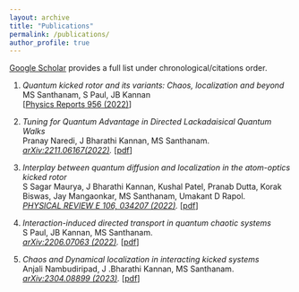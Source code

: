 ```yaml
---
layout: archive
title: "Publications"
permalink: /publications/
author_profile: true
---
```




<a href="https://scholar.google.com/citations?user=08WehAsAAAAJ&hl=en" target="_blank">Google Scholar</a> provides a full list under chronological/citations order.

1. *Quantum kicked rotor and its variants: Chaos, localization and beyond* <br>
 MS Santhanam, S Paul, JB Kannan<br>
[<a href="https://www.sciencedirect.com/science/article/pii/S0370157322000047" target="_blank">Physics Reports 956 (2022)</a>] 

1. *Tuning for Quantum Advantage in Directed Lackadaisical Quantum Walks* <br>
Pranay Naredi, J Bharathi Kannan, MS Santhanam. <br>
*<a href="https://arxiv.org/abs/2211.06167" target="_blank">arXiv:2211.06167(2022)</a>.* [<a href="https://arxiv.org/pdf/2211.06167.pdf" target="_blank">pdf</a>]

1. *Interplay between quantum diffusion and localization in the atom-optics kicked rotor* <br>
S Sagar Maurya, J Bharathi Kannan, Kushal Patel, Pranab Dutta, Korak Biswas, Jay Mangaonkar, MS Santhanam, Umakant D Rapol.<br>
*<a href="https://journals.aps.org/pre/abstract/10.1103/PhysRevE.106.034207" target="_blank">PHYSICAL REVIEW E 106, 034207 (2022)</a>.*
[<a href="https://journals.aps.org/pre/pdf/10.1103/PhysRevE.106.034207" target="_blank">pdf</a>]


1. *Interaction-induced directed transport in quantum chaotic systems* <br>
S Paul, JB Kannan, MS Santhanam.<br>
*<a href="https://arxiv.org/abs/2206.07063" target="_blank">arXiv:2206.07063
 (2022)</a>.*
[<a href="https://arxiv.org/pdf/2206.07063.pdf" target="_blank">pdf</a>]


1. *Chaos and Dynamical localization in interacting kicked systems* <br>
Anjali Nambudiripad, J .Bharathi Kannan, MS Santhanam.<br>
*<a href="https://arxiv.org/pdf/2304.08899" target="_blank">arXiv:2304.08899
 (2023)</a>.*
[<a href="https://arxiv.org/pdf/2304.08899.pdf" target="_blank">pdf</a>]


